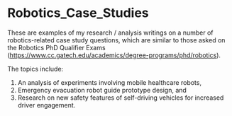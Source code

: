 # Robotics_Case_Studies

These are examples of my research / analysis writings on a number of robotics-related case study questions, which are similar to those asked on the Robotics PhD Qualifier Exams (https://www.cc.gatech.edu/academics/degree-programs/phd/robotics).

The topics include:
1) An analysis of experiments involving mobile healthcare robots, 
2) Emergency evacuation robot guide prototype design, and
3) Research on new safety features of self-driving vehicles for increased driver engagement.
